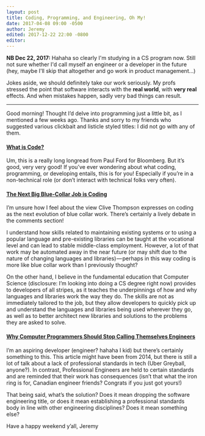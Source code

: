 ```yaml
---
layout: post
title: Coding, Programming, and Engineering, Oh My!
date: 2017-04-08 09:00 -0500
author: Jeremy
edited: 2017-12-22 22:00 -0800
editor:
---
```

**NB Dec 22, 2017:** Hahaha so clearly I'm studying in a CS program now. Still not sure whether I'd call myself an engineer or a developer in the future (hey, maybe I'll skip that altogether and go work in product management...)

Jokes aside, we should definitely take our work seriously. My profs stressed the point that software interacts with the **real world**, with **very real** effects. And when mistakes happen, sadly very bad things can result.

---

Good morning! Thought I’d delve into programming just a little bit, as I mentioned a few weeks ago. Thanks and sorry to my friends who suggested various clickbait and listicle styled titles: I did not go with any of them.

#### [What is Code?](https://www.bloomberg.com/graphics/2015-paul-ford-what-is-code/)
Um, this is a really long longread from Paul Ford for Bloomberg. But it’s good, very very good! If you’ve ever wondering about what coding, programming, or developing entails, this is for you! Especially if you’re in a non-technical role (or don’t interact with technical folks very often).

#### [The Next Big Blue-Collar Job is Coding](https://www.wired.com/2017/02/programming-is-the-new-blue-collar-job/)
I’m unsure how I feel about the view Clive Thompson expresses on coding as the next evolution of blue collar work. There’s certainly a lively debate in the comments section!

I understand how skills related to maintaining existing systems or to using a popular language and pre-existing libraries can be taught at the vocational level and can lead to stable middle-class employment. However, a lot of that work may be automated away in the near future (or may shift due to the nature of changing languages and libraries) — perhaps in this way coding is more like blue collar work than I previously thought?

On the other hand, I believe in the fundamental education that Computer Science (disclosure: I’m looking into doing a CS degree right now) provides to developers of all stripes, as it teaches the underpinnings of how and why languages and libraries work the way they do. The skills are not as immediately tailored to the job, but they allow developers to quickly pick up and understand the languages and libraries being used wherever they go, as well as to better architect new libraries and solutions to the problems they are asked to solve.

#### [Why Computer Programmers Should Stop Calling Themselves Engineers](https://www.theatlantic.com/technology/archive/2015/11/programmers-should-not-call-themselves-engineers/414271/)
I’m an aspiring developer (engineer? hahaha I kid) but there’s certainly something to this. This article might have been from 2014, but there is still a lot of talk about a lack of professional standards in tech (Uber Greyball, anyone?). In contrast, Professional Engineers are held to certain standards and are reminded that their work has consequences (isn’t that what the iron ring is for, Canadian engineer friends? Congrats if you just got yours!)

That being said, what’s the solution? Does it mean dropping the software engineering title, or does it mean establishing a professional standards body in line with other engineering disciplines? Does it mean something else?

Have a happy weekend y’all,
Jeremy
